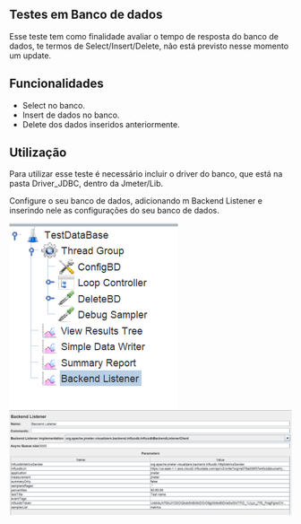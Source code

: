 ## Testes em Banco de dados

Esse teste tem como finalidade avaliar o tempo de resposta do banco de dados, te termos de Select/Insert/Delete, não está previsto nesse momento um update.

## Funcionalidades

- Select no banco.
- Insert de dados no banco.
- Delete dos dados inseridos anteriormente.

## Utilização

Para utilizar esse teste é necessário incluir o driver do banco, que está na pasta Driver_JDBC, dentro da Jmeter/Lib.

Configure o seu banco de dados, adicionando m Backend Listener e inserindo nele as configurações do seu banco de dados.

![Backend Listener](/TestDataBase/img/Backend_Listener.png "Backend Listener")
![Config Banco](/TestDataBase/img/config_banco.png "Config Banco")

